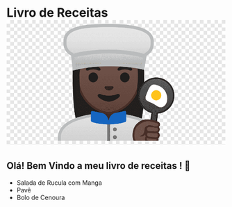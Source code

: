# Livro de Receitas ![img_1.png](img_1.png)
## Olá! Bem Vindo a meu livro de receitas ! 👏
-  Salada de Rucula com Manga
- Pavê
- Bolo de Cenoura
